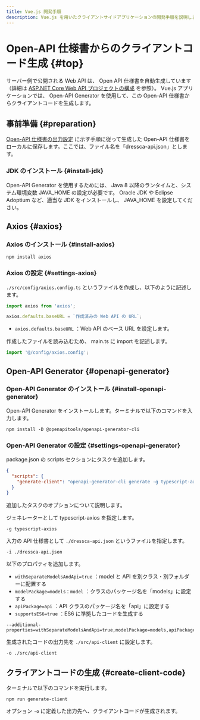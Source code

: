 ```yaml
---
title: Vue.js 開発手順
description: Vue.js を用いたクライアントサイドアプリケーションの開発手順を説明します。
---
```


# Open-API 仕様書からのクライアントコード生成 {#top}

サーバー側で公開される Web API は、 Open API 仕様書を自動生成しています（詳細は [ASP.NET Core Web API プロジェクトの構成](../dotnet/configure-asp-net-core-web-api-project/) を参照）。 Vue.js アプリケーションでは、 Open-API Generator を使用して、この Open-API 仕様書からクライアントコードを生成します。

## 事前準備 {#preparation}

[Open-API 仕様書の出力設定](../dotnet/configure-asp-net-core-web-api-project.md#open-api-specification-output-configuration) に示す手順に従って生成した Open-API 仕様書をローカルに保存します。ここでは、ファイル名を「dressca-api.json」とします。

### JDK のインストール {#install-jdk}

Open-API Generator を使用するためには、 Java 8 以降のランタイムと、システム環境変数 JAVA_HOME の設定が必要です。 Oracle JDK や Eclipse Adoptium など、適当な JDK をインストールし、 JAVA_HOME を設定してください。

## Axios {#axios}

### Axios のインストール {#install-axios}

```terminal
npm install axios
```

### Axios の設定 {#settings-axios}

`./src/config/axios.config.ts` というファイルを作成し、以下のように記述します。

```typescript title="axios.config.ts"
import axios from 'axios';

axios.defaults.baseURL = `作成済みの Web API の URL`;
```

- `axios.defaults.baseURL` ：Web API のベース URL を設定します。

作成したファイルを読み込むため、 main.ts に import を記述します。

```typescript title="main.ts"
import '@/config/axios.config';
```

## Open-API Generator {#openapi-generator}

### Open-API Generator のインストール {#install-openapi-generator}

Open-API Generator をインストールします。ターミナルで以下のコマンドを入力します。

```terminal
npm install -D @openapitools/openapi-generator-cli
```

### Open-API Generator の設定 {#settings-openapi-generator}

package.json の scripts セクションにタスクを追加します。

```json title="package.json"
{
  "scripts": {
    "generate-client": "openapi-generator-cli generate -g typescript-axios -i ./dressca-api.json --additional-properties=withSeparateModelsAndApi=true,modelPackage=models,apiPackage=api,supportsES6=true -o ./src/api-client"
  }
}
```

追加したタスクのオプションについて説明します。

ジェネレーターとして typescript-axios を指定します。

``` terminal
-g typescript-axios
```

入力の API 仕様書として `./dressca-api.json` というファイルを指定します。

``` terminal
-i ./dressca-api.json 
```

以下のプロパティを追加します。

- `withSeparateModelsAndApi=true` ：model と API を別クラス・別フォルダーに配置する
- `modelPackage=models：model` ：クラスのパッケージ名を「models」に設定する
- `apiPackage=api` ：API クラスのパッケージ名を「api」に設定する
- `supportsES6=true` ：ES6 に準拠したコードを生成する

``` terminal
--additional-properties=withSeparateModelsAndApi=true,modelPackage=models,apiPackage=api,supportsES6=true
```

生成されたコードの出力先を `./src/api-client` に設定します。

``` terminal
-o ./src/api-client
```

## クライアントコードの生成 {#create-client-code}

ターミナルで以下のコマンドを実行します。

```terminal
npm run generate-client
```

オプション ` -o ` に定義した出力先へ、クライアントコードが生成されます。
